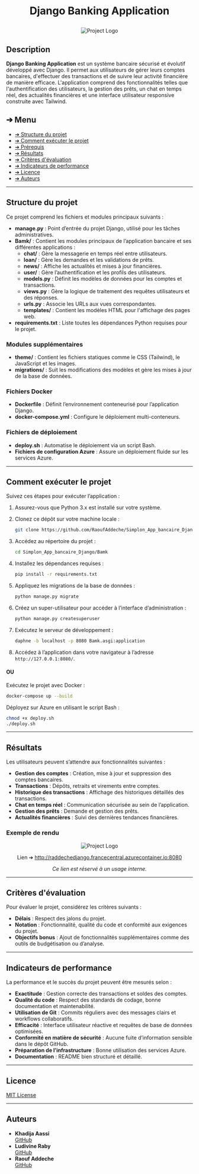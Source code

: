 # <p align="center">Django Banking Application</p>
<p align="center">
    <img src="Bamk/theme/static/images/project_logo.png" alt="Project Logo" width=auto>
</p>

## Description

**Django Banking Application** est un système bancaire sécurisé et évolutif développé avec Django. Il permet aux utilisateurs de gérer leurs comptes bancaires, d'effectuer des transactions et de suivre leur activité financière de manière efficace. L'application comprend des fonctionnalités telles que l'authentification des utilisateurs, la gestion des prêts, un chat en temps réel, des actualités financières et une interface utilisateur responsive construite avec Tailwind.

## ➔ Menu

* [➔ Structure du projet](#-structure-du-projet)
* [➔ Comment exécuter le projet](#-comment-exécuter-le-projet)
* [➔ Prérequis](#-prérequis)
* [➔ Résultats](#-résultats)
* [➔ Critères d'évaluation](#-critères-dévaluation)
* [➔ Indicateurs de performance](#-indicateurs-de-performance)
* [➔ Licence](#-licence)
* [➔ Auteurs](#-auteurs)

---

## Structure du projet

Ce projet comprend les fichiers et modules principaux suivants :

- **manage.py** : Point d’entrée du projet Django, utilisé pour les tâches administratives.
- **Bamk/** : Contient les modules principaux de l’application bancaire et ses différentes applications :
  - **chat/** : Gère la messagerie en temps réel entre utilisateurs.
  - **loan/** : Gère les demandes et les validations de prêts.
  - **news/** : Affiche les actualités et mises à jour financières.
  - **user/** : Gère l’authentification et les profils des utilisateurs.
  - **models.py** : Définit les modèles de données pour les comptes et transactions.
  - **views.py** : Gère la logique de traitement des requêtes utilisateurs et des réponses.
  - **urls.py** : Associe les URLs aux vues correspondantes.
  - **templates/** : Contient les modèles HTML pour l'affichage des pages web.
- **requirements.txt** : Liste toutes les dépendances Python requises pour le projet.

### Modules supplémentaires

- **theme/** : Contient les fichiers statiques comme le CSS (Tailwind), le JavaScript et les images.
- **migrations/** : Suit les modifications des modèles et gère les mises à jour de la base de données.

### Fichiers Docker

- **Dockerfile** : Définit l’environnement conteneurisé pour l’application Django.
- **docker-compose.yml** : Configure le déploiement multi-conteneurs.

### Fichiers de déploiement

- **deploy.sh** : Automatise le déploiement via un script Bash.
- **Fichiers de configuration Azure** : Assure un déploiement fluide sur les services Azure.

---

## Comment exécuter le projet

Suivez ces étapes pour exécuter l’application :

1. Assurez-vous que Python 3.x est installé sur votre système.
2. Clonez ce dépôt sur votre machine locale :

    ```bash
    git clone https://github.com/RaoufAddeche/Simplon_App_bancaire_Django.git
    ```

3. Accédez au répertoire du projet :

    ```bash
    cd Simplon_App_bancaire_Django/Bamk
    ```

4. Installez les dépendances requises :

    ```bash
    pip install -r requirements.txt
    ```

5. Appliquez les migrations de la base de données :

    ```bash
    python manage.py migrate
    ```

6. Créez un super-utilisateur pour accéder à l’interface d’administration :

    ```bash
    python manage.py createsuperuser
    ```

7. Exécutez le serveur de développement :

    ```bash
    daphne -b localhost -p 8080 Bamk.asgi:application
    ```

8. Accédez à l’application dans votre navigateur à l’adresse `http://127.0.0.1:8080/`.

#### OU

Exécutez le projet avec Docker :

```bash
docker-compose up --build
```

Déployez sur Azure en utilisant le script Bash :

```bash
chmod +x deploy.sh
./deploy.sh
```

---

## Résultats

Les utilisateurs peuvent s’attendre aux fonctionnalités suivantes :

- **Gestion des comptes** : Création, mise à jour et suppression des comptes bancaires.
- **Transactions** : Dépôts, retraits et virements entre comptes.
- **Historique des transactions** : Affichage des historiques détaillés des transactions.
- **Chat en temps réel** : Communication sécurisée au sein de l’application.
- **Gestion des prêts** : Demande et gestion des prêts.
- **Actualités financières** : Suivi des dernières tendances financières.

### Exemple de rendu

<p align="center">
    <img src="Bamk/theme/static/images/HomePage.png" alt="Project Logo" width=auto>
</p>

<p align="center">Lien ➔ <a href="http://.raddechedjango.francecentral.azurecontainer.io:8080">http://raddechedjango.francecentral.azurecontainer.io:8080</a>
</p>
<p align="center"><i>Ce lien est réservé à un usage interne.</i></p>

---

## Critères d'évaluation

Pour évaluer le projet, considérez les critères suivants :

- **Délais** : Respect des jalons du projet.
- **Notation** : Fonctionnalité, qualité du code et conformité aux exigences du projet.
- **Objectifs bonus** : Ajout de fonctionnalités supplémentaires comme des outils de budgétisation ou d’analyse.

---

## Indicateurs de performance

La performance et le succès du projet peuvent être mesurés selon :

- **Exactitude** : Gestion correcte des transactions et soldes des comptes.
- **Qualité du code** : Respect des standards de codage, bonne documentation et maintenabilité.
- **Utilisation de Git** : Commits réguliers avec des messages clairs et workflows collaboratifs.
- **Efficacité** : Interface utilisateur réactive et requêtes de base de données optimisées.
- **Conformité en matière de sécurité** : Aucune fuite d’information sensible dans le dépôt GitHub.
- **Préparation de l’infrastructure** : Bonne utilisation des services Azure.
- **Documentation** : README bien structuré et détaillé.

---

## Licence

[MIT License](LICENSE)

---

## Auteurs

- **Khadija Aassi**  
  [GitHub](https://github.com/Khadaassi)
- **Ludivine Raby**  
  [GitHub](https://github.com/ludivineRB)
- **Raouf Addeche**  
  [GitHub](https://github.com/RaoufAddeche)